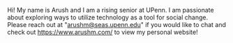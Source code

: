 Hi! My name is Arush and I am a rising senior at UPenn. I am passionate about exploring ways to utilize technology as a tool for social change. Please reach out at "arushm@seas.upenn.edu" if you would like to chat and check out https://www.arushm.com/ to view my personal website!

